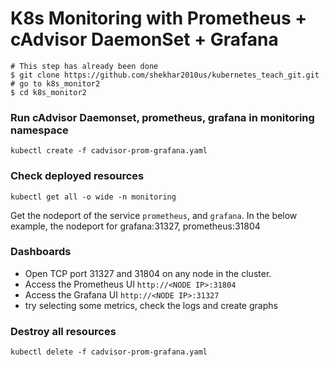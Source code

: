 # K8s Monitoring with Prometheus + cAdvisor DaemonSet + Grafana

```
# This step has already been done
$ git clone https://github.com/shekhar2010us/kubernetes_teach_git.git
# go to k8s_monitor2
$ cd k8s_monitor2
```

### Run cAdvisor Daemonset, prometheus, grafana in monitoring namespace
```
kubectl create -f cadvisor-prom-grafana.yaml
```

### Check deployed resources
```
kubectl get all -o wide -n monitoring

```
Get the nodeport of the service `prometheus`, and `grafana`.
In the below example, the nodeport for grafana:31327, prometheus:31804 

### Dashboards
* Open TCP port 31327 and 31804 on any node in the cluster.
* Access the Prometheus UI `http://<NODE IP>:31804`
* Access the Grafana UI `http://<NODE IP>:31327`
* try selecting some metrics, check the logs and create graphs

### Destroy all resources
```
kubectl delete -f cadvisor-prom-grafana.yaml
```

